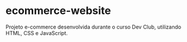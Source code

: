 # ecommerce-website
Projeto e-commerce desenvolvida durante o curso Dev Club, utilizando HTML, CSS e JavaScript.
